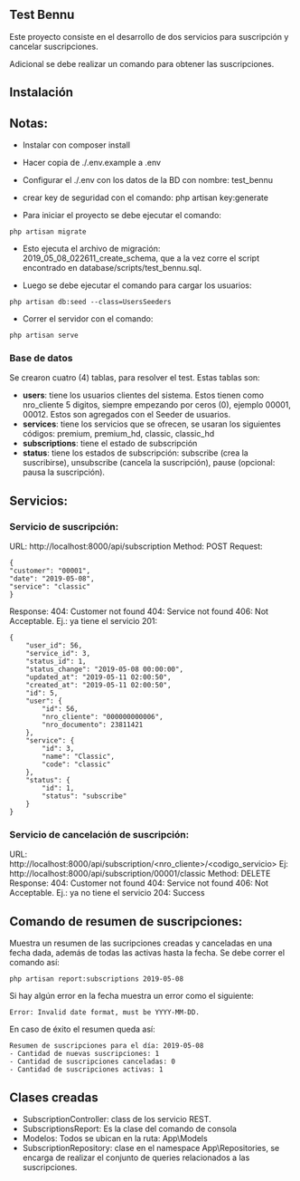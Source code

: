 ## Test Bennu

Este proyecto consiste en el desarrollo de dos servicios para suscripción y cancelar suscripciones.

Adicional se debe realizar un comando para obtener las suscripciones.

## Instalación


## Notas:

- Instalar con composer install

- Hacer copia de ./.env.example a .env

- Configurar el ./.env con los datos de la BD con nombre: test_bennu

- crear key de seguridad con el comando: php artisan key:generate

- Para iniciar el proyecto se debe ejecutar el comando: 

```
php artisan migrate
```

- Esto ejecuta el archivo de migración: 2019_05_08_022611_create_schema, que a la vez corre el script encontrado en database/scripts/test_bennu.sql.

- Luego se debe ejecutar el comando para cargar los usuarios:

```
php artisan db:seed --class=UsersSeeders
```

- Correr el servidor con el comando:

```
php artisan serve
```

### Base de datos

Se crearon cuatro (4) tablas, para resolver el test. Estas tablas son:
- __users__: tiene los usuarios clientes del sistema. Estos tienen como nro_cliente 5 digitos, siempre empezando por ceros (0), ejemplo 00001, 00012. Estos son agregados con el Seeder de usuarios.
- __services__: tiene los servicios que se ofrecen, se usaran los siguientes códigos: premium, premium_hd, classic, classic_hd
- __subscriptions__: tiene el estado de subscripción
- __status__: tiene los estados de subscripción: subscribe (crea la suscribirse), unsubscribe (cancela la suscripción), pause (opcional: pausa la suscripción).


## Servicios:

### Servicio de suscripción:

URL: http://localhost:8000/api/subscription
Method: POST
Request:

```
{
"customer": "00001",
"date": "2019-05-08",
"service": "classic"
}
```

Response:
404: Customer not found
404: Service not found
406: Not Acceptable. Ej.: ya tiene el servicio
201: 

```
{
    "user_id": 56,
    "service_id": 3,
    "status_id": 1,
    "status_change": "2019-05-08 00:00:00",
    "updated_at": "2019-05-11 02:00:50",
    "created_at": "2019-05-11 02:00:50",
    "id": 5,
    "user": {
        "id": 56,
        "nro_cliente": "000000000006",
        "nro_documento": 23811421
    },
    "service": {
        "id": 3,
        "name": "Classic",
        "code": "classic"
    },
    "status": {
        "id": 1,
        "status": "subscribe"
    }
}
```

### Servicio de cancelación de suscripción:

URL: http://localhost:8000/api/subscription/<nro_cliente>/<codigo_servicio>
Ej: http://localhost:8000/api/subscription/00001/classic
Method: DELETE
Response:
404: Customer not found
404: Service not found
406: Not Acceptable. Ej.: ya no tiene el servicio
204: Success


## Comando de resumen de suscripciones:

Muestra un resumen de las sucripciones creadas y canceladas en una fecha dada, además de todas las activas hasta la fecha.
Se debe correr el comando así:

```
php artisan report:subscriptions 2019-05-08
```

Si hay algún error en la fecha muestra un error como el siguiente:

```
Error: Invalid date format, must be YYYY-MM-DD.
```

En caso de éxito el resumen queda así:

```
Resumen de suscripciones para el día: 2019-05-08
- Cantidad de nuevas suscripciones: 1
- Cantidad de suscripciones canceladas: 0
- Cantidad de suscripciones activas: 1
```

## Clases creadas

- SubscriptionController: class de los servicio REST.
- SubscriptionsReport: Es la clase del comando de consola
- Modelos: Todos se ubican en la ruta: App\Models
- SubscriptionRepository: clase en el namespace App\Repositories, se encarga de realizar el conjunto de queries relacionados a las suscripciones.
